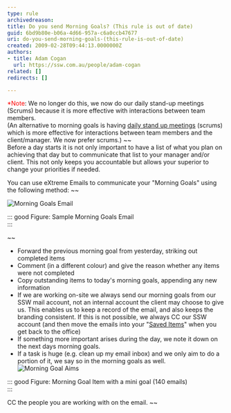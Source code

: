 ```yaml
---
type: rule
archivedreason: 
title: Do you send Morning Goals? (This rule is out of date)
guid: 6bd9b80e-b06a-4d66-957a-c6a0ccb47677
uri: do-you-send-morning-goals-(this-rule-is-out-of-date)
created: 2009-02-28T09:44:13.0000000Z
authors:
- title: Adam Cogan
  url: https://ssw.com.au/people/adam-cogan
related: []
redirects: []

---
```


<font color="#ff0000">*Note</font>: We no longer do this, we now do our daily stand-up meetings (Scrums) because it is more effective with interactions between team members.      
(An alternative to morning goals is having        [daily stand up meetings](/Pages/DailyStandUpScrum.aspx) (scrums) which is more effective for interactions between team members and the client/manager. We now prefer scrums.)
  ~~   
Before a day starts it is not only important to have a list of what you plan on achieving that day but to communicate that list to your manager and/or client. This not only keeps you accountable but allows your superior to change your priorities if needed.

You can use eXtreme Emails to communicate your "Morning Goals" using the following method:
 ~~  
<!--endintro-->

![Morning Goals Email](MorningGoals.jpg)


::: good
Figure: Sample Morning Goals Email  
:::

 ~~ 
* Forward the previous morning goal from yesterday, striking out completed items
* Comment (in a different colour) and give the reason whether any items were not completed
* Copy outstanding items to today's morning goals, appending any new information
* If we are working on-site we always send our morning goals from our SSW mail account, not an internal account the client may choose to give us. This enables us to keep a record of the email, and also keeps the branding consistent. If this is not possible, we always CC our SSW account (and then move the emails into your "[Saved Items](/do-you-save-important-items-in-a-separate-folder)" when you get back to the office)
* If something more important arises during the day, we note it down on the next days morning goals.
* If a task is huge (e.g. clean up my email inbox) and we only aim to do a portion of it, we say so in the morning goals as well.
    ![Morning Goal Aims](MorningGoalAims.gif)


::: good
Figure: Morning Goal Item with a mini goal (140 emails)  
:::

 CC the people you are working with on the email. ~~
